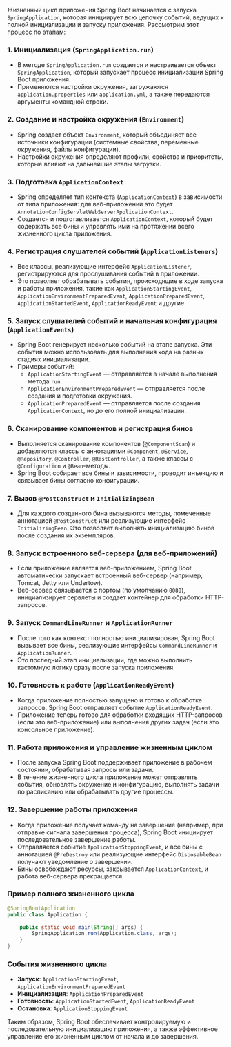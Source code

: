 Жизненный цикл приложения Spring Boot начинается с запуска `SpringApplication`, которая инициирует всю цепочку событий, ведущих к полной инициализации и запуску приложения. Рассмотрим этот процесс по этапам:

### 1. **Инициализация** (`SpringApplication.run`)
   - В методе `SpringApplication.run` создается и настраивается объект `SpringApplication`, который запускает процесс инициализации Spring Boot приложения.
   - Применяются настройки окружения, загружаются `application.properties` или `application.yml`, а также передаются аргументы командной строки.

### 2. **Создание и настройка окружения** (`Environment`)
   - Spring создает объект `Environment`, который объединяет все источники конфигурации (системные свойства, переменные окружения, файлы конфигурации).
   - Настройки окружения определяют профили, свойства и приоритеты, которые влияют на дальнейшие этапы загрузки.

### 3. **Подготовка `ApplicationContext`**
   - Spring определяет тип контекста (`ApplicationContext`) в зависимости от типа приложения: для веб-приложений это будет `AnnotationConfigServletWebServerApplicationContext`.
   - Создается и подготавливается `ApplicationContext`, который будет содержать все бины и управлять ими на протяжении всего жизненного цикла приложения.

### 4. **Регистрация слушателей событий (`ApplicationListeners`)**
   - Все классы, реализующие интерфейс `ApplicationListener`, регистрируются для прослушивания событий в приложении.
   - Это позволяет обрабатывать события, происходящие в ходе запуска и работы приложения, такие как `ApplicationStartingEvent`, `ApplicationEnvironmentPreparedEvent`, `ApplicationPreparedEvent`, `ApplicationStartedEvent`, `ApplicationReadyEvent` и другие.

### 5. **Запуск слушателей событий и начальная конфигурация** (`ApplicationEvents`)
   - Spring Boot генерирует несколько событий на этапе запуска. Эти события можно использовать для выполнения кода на разных стадиях инициализации.
   - Примеры событий:
     - `ApplicationStartingEvent` — отправляется в начале выполнения метода `run`.
     - `ApplicationEnvironmentPreparedEvent` — отправляется после создания и подготовки окружения.
     - `ApplicationPreparedEvent` — отправляется после создания `ApplicationContext`, но до его полной инициализации.

### 6. **Сканирование компонентов и регистрация бинов**
   - Выполняется сканирование компонентов (`@ComponentScan`) и добавляются классы с аннотациями `@Component`, `@Service`, `@Repository`, `@Controller`, `@RestController`, а также классы с `@Configuration` и `@Bean`-методы.
   - Spring Boot собирает все бины и зависимости, проводит инъекцию и связывает бины согласно конфигурации.

### 7. **Вызов `@PostConstruct` и `InitializingBean`**
   - Для каждого созданного бина вызываются методы, помеченные аннотацией `@PostConstruct` или реализующие интерфейс `InitializingBean`. Это позволяет выполнять инициализацию бинов после создания их экземпляров.

### 8. **Запуск встроенного веб-сервера** (для веб-приложений)
   - Если приложение является веб-приложением, Spring Boot автоматически запускает встроенный веб-сервер (например, Tomcat, Jetty или Undertow).
   - Веб-сервер связывается с портом (по умолчанию `8080`), инициализирует сервлеты и создает контейнер для обработки HTTP-запросов.

### 9. **Запуск `CommandLineRunner` и `ApplicationRunner`**
   - После того как контекст полностью инициализирован, Spring Boot вызывает все бины, реализующие интерфейсы `CommandLineRunner` и `ApplicationRunner`.
   - Это последний этап инициализации, где можно выполнить кастомную логику сразу после запуска приложения.

### 10. **Готовность к работе** (`ApplicationReadyEvent`)
   - Когда приложение полностью запущено и готово к обработке запросов, Spring Boot отправляет событие `ApplicationReadyEvent`.
   - Приложение теперь готово для обработки входящих HTTP-запросов (если это веб-приложение) или выполнения других задач (если это консольное приложение).

### 11. **Работа приложения и управление жизненным циклом**
   - После запуска Spring Boot поддерживает приложение в рабочем состоянии, обрабатывая запросы или задачи.
   - В течение жизненного цикла приложение может отправлять события, обновлять окружение и конфигурацию, выполнять задачи по расписанию или обрабатывать другие процессы.

### 12. **Завершение работы приложения**
   - Когда приложение получает команду на завершение (например, при отправке сигнала завершения процесса), Spring Boot инициирует последовательное завершение работы.
   - Отправляется событие `ApplicationStoppingEvent`, и все бины с аннотацией `@PreDestroy` или реализующие интерфейс `DisposableBean` получают уведомление о завершении.
   - Бины освобождают ресурсы, закрывается `ApplicationContext`, и работа веб-сервера прекращается.

### Пример полного жизненного цикла
```java
@SpringBootApplication
public class Application {

    public static void main(String[] args) {
        SpringApplication.run(Application.class, args);
    }
}
```

### События жизненного цикла

- **Запуск**: `ApplicationStartingEvent`, `ApplicationEnvironmentPreparedEvent`
- **Инициализация**: `ApplicationPreparedEvent`
- **Готовность**: `ApplicationStartedEvent`, `ApplicationReadyEvent`
- **Остановка**: `ApplicationStoppingEvent`

Таким образом, Spring Boot обеспечивает контролируемую и последовательную инициализацию приложения, а также эффективное управление его жизненным циклом от начала и до завершения.